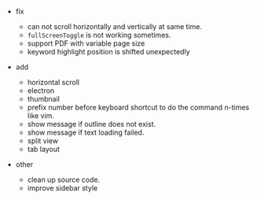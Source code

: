 * fix
    - can not scroll horizontally and vertically at same time.
    - `fullScreenToggle` is not working sometimes.
    - support PDF with variable page size
    - keyword highlight position is shifted unexpectedly

* add
    - horizontal scroll
    - electron
    - thumbnail
    - prefix number before keyboard shortcut to do the command n-times like vim.
    - show message if outline does not exist.
    - show message if text loading failed.
    - split view
    - tab layout

* other
    - clean up source code.
    - improve sidebar style
